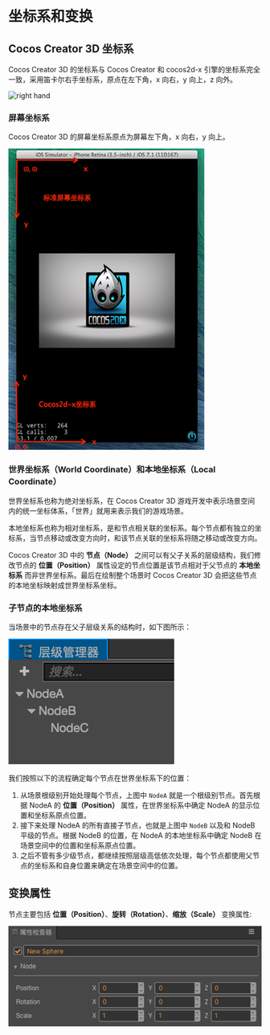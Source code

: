 # 坐标系和变换

## Cocos Creator 3D 坐标系

Cocos Creator 3D 的坐标系与 Cocos Creator 和 cocos2d-x 引擎的坐标系完全一致，采用笛卡尔右手坐标系，原点在左下角，x 向右，y 向上，z 向外。

![right hand](transform/right_hand.png)

### 屏幕坐标系

Cocos Creator 3D 的屏幕坐标系原点为屏幕左下角，x 向右，y 向上。

![screen vs cocos](transform/screen_space.png)

### 世界坐标系（World Coordinate）和本地坐标系（Local Coordinate）

世界坐标系也称为绝对坐标系，在 Cocos Creator 3D 游戏开发中表示场景空间内的统一坐标体系，「世界」就用来表示我们的游戏场景。

本地坐标系也称为相对坐标系，是和节点相关联的坐标系。每个节点都有独立的坐标系，当节点移动或改变方向时，和该节点关联的坐标系将随之移动或改变方向。

Cocos Creator 3D 中的 **节点（Node）** 之间可以有父子关系的层级结构，我们修改节点的 **位置（Position）** 属性设定的节点位置是该节点相对于父节点的 **本地坐标系** 而非世界坐标系。最后在绘制整个场景时 Cocos Creator 3D 会把这些节点的本地坐标映射成世界坐标系坐标。

### 子节点的本地坐标系

当场景中的节点存在父子层级关系的结构时，如下图所示：

![node tree](transform/node_tree.png)

我们按照以下的流程确定每个节点在世界坐标系下的位置：

1. 从场景根级别开始处理每个节点，上图中 `NodeA` 就是一个根级别节点。首先根据 NodeA 的 **位置（Position）** 属性，在世界坐标系中确定 NodeA 的显示位置和坐标系原点位置。
2. 接下来处理 NodeA 的所有直接子节点，也就是上图中 `NodeB` 以及和 NodeB 平级的节点。根据 NodeB 的位置，在 NodeA 的本地坐标系中确定 NodeB 在场景空间中的位置和坐标系原点位置。
3. 之后不管有多少级节点，都继续按照层级高低依次处理，每个节点都使用父节点的坐标系和自身位置来确定在场景空间中的位置。

## 变换属性

节点主要包括 **位置（Position）**、**旋转（Rotation）**、**缩放（Scale）** 变换属性:

![transform properties](transform/transform_props.jpg)
